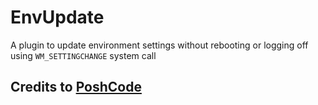 # EnvUpdate
A plugin to update environment settings without rebooting or logging off using ``WM_SETTINGCHANGE`` system call

## Credits to [PoshCode](http://web.archive.org/web/20170516120430/http://poshcode.org/2049)
